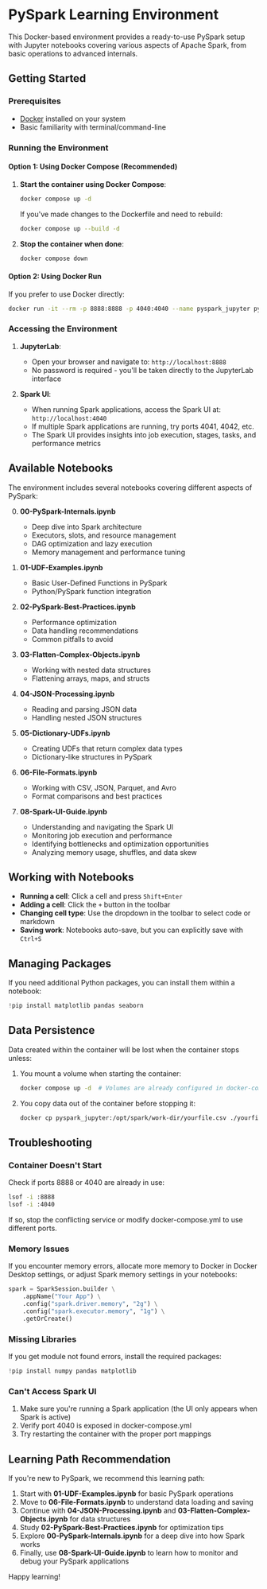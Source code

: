 # PySpark Learning Environment

This Docker-based environment provides a ready-to-use PySpark setup with Jupyter notebooks covering various aspects of Apache Spark, from basic operations to advanced internals.

## Getting Started

### Prerequisites

- [Docker](https://www.docker.com/products/docker-desktop/) installed on your system
- Basic familiarity with terminal/command-line

### Running the Environment

#### Option 1: Using Docker Compose (Recommended)

1. **Start the container using Docker Compose**:

   ```bash
   docker compose up -d
   ```
   
   If you've made changes to the Dockerfile and need to rebuild:
   
   ```bash
   docker compose up --build -d
   ```

2. **Stop the container when done**:

   ```bash
   docker compose down
   ```

#### Option 2: Using Docker Run

If you prefer to use Docker directly:

```bash
docker run -it --rm -p 8888:8888 -p 4040:4040 --name pyspark_jupyter pyspark_jupyter
```

### Accessing the Environment

1. **JupyterLab**: 
   - Open your browser and navigate to: `http://localhost:8888`
   - No password is required - you'll be taken directly to the JupyterLab interface

2. **Spark UI**:
   - When running Spark applications, access the Spark UI at: `http://localhost:4040`
   - If multiple Spark applications are running, try ports 4041, 4042, etc.
   - The Spark UI provides insights into job execution, stages, tasks, and performance metrics

## Available Notebooks

The environment includes several notebooks covering different aspects of PySpark:

0. **00-PySpark-Internals.ipynb**
   - Deep dive into Spark architecture
   - Executors, slots, and resource management
   - DAG optimization and lazy execution
   - Memory management and performance tuning

1. **01-UDF-Examples.ipynb**
   - Basic User-Defined Functions in PySpark
   - Python/PySpark function integration

2. **02-PySpark-Best-Practices.ipynb**
   - Performance optimization
   - Data handling recommendations
   - Common pitfalls to avoid

3. **03-Flatten-Complex-Objects.ipynb**
   - Working with nested data structures
   - Flattening arrays, maps, and structs

4. **04-JSON-Processing.ipynb**
   - Reading and parsing JSON data
   - Handling nested JSON structures

5. **05-Dictionary-UDFs.ipynb**
   - Creating UDFs that return complex data types
   - Dictionary-like structures in PySpark

6. **06-File-Formats.ipynb**
   - Working with CSV, JSON, Parquet, and Avro
   - Format comparisons and best practices

8. **08-Spark-UI-Guide.ipynb**
   - Understanding and navigating the Spark UI
   - Monitoring job execution and performance
   - Identifying bottlenecks and optimization opportunities
   - Analyzing memory usage, shuffles, and data skew

## Working with Notebooks

- **Running a cell**: Click a cell and press `Shift+Enter`
- **Adding a cell**: Click the `+` button in the toolbar
- **Changing cell type**: Use the dropdown in the toolbar to select code or markdown
- **Saving work**: Notebooks auto-save, but you can explicitly save with `Ctrl+S`

## Managing Packages

If you need additional Python packages, you can install them within a notebook:

```python
!pip install matplotlib pandas seaborn
```

## Data Persistence

Data created within the container will be lost when the container stops unless:

1. You mount a volume when starting the container:

   ```bash
   docker compose up -d  # Volumes are already configured in docker-compose.yml
   ```

2. You copy data out of the container before stopping it:

   ```bash
   docker cp pyspark_jupyter:/opt/spark/work-dir/yourfile.csv ./yourfile.csv
   ```

## Troubleshooting

### Container Doesn't Start

Check if ports 8888 or 4040 are already in use:

```bash
lsof -i :8888
lsof -i :4040
```

If so, stop the conflicting service or modify docker-compose.yml to use different ports.

### Memory Issues

If you encounter memory errors, allocate more memory to Docker in Docker Desktop settings, or adjust Spark memory settings in your notebooks:

```python
spark = SparkSession.builder \
    .appName("Your App") \
    .config("spark.driver.memory", "2g") \
    .config("spark.executor.memory", "1g") \
    .getOrCreate()
```

### Missing Libraries

If you get module not found errors, install the required packages:

```python
!pip install numpy pandas matplotlib
```

### Can't Access Spark UI

1. Make sure you're running a Spark application (the UI only appears when Spark is active)
2. Verify port 4040 is exposed in docker-compose.yml
3. Try restarting the container with the proper port mappings

## Learning Path Recommendation

If you're new to PySpark, we recommend this learning path:

1. Start with **01-UDF-Examples.ipynb** for basic PySpark operations
2. Move to **06-File-Formats.ipynb** to understand data loading and saving
3. Continue with **04-JSON-Processing.ipynb** and **03-Flatten-Complex-Objects.ipynb** for data structures
4. Study **02-PySpark-Best-Practices.ipynb** for optimization tips
5. Explore **00-PySpark-Internals.ipynb** for a deep dive into how Spark works
6. Finally, use **08-Spark-UI-Guide.ipynb** to learn how to monitor and debug your PySpark applications

Happy learning! 
